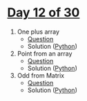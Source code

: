 # [Day 12 of 30](https://www.hackerrank.com/contests/day-12-of-30/challenges "Day 12 of 30 contest link")

1. One plus array
   - [Question](https://www.hackerrank.com/contests/day-12-of-30/challenges/one-plus-array "One plus array")
   - Solution ([Python](One%20plus%20array/Python/ "Solution in Python"))
2. Point from an array
   - [Question](https://www.hackerrank.com/contests/day-12-of-30/challenges/point-from-an-array "Point from an array")
   - Solution ([Python](Point%20from%20an%20array/Python/ "Solution in Python"))
3. Odd from Matrix
   - [Question](https://www.hackerrank.com/contests/day-12-of-30/challenges/odd-from-matrix "Odd from Matrix")
   - Solution ([Python](Odd%20from%20matrix/Python/ "Solution in Python"))
